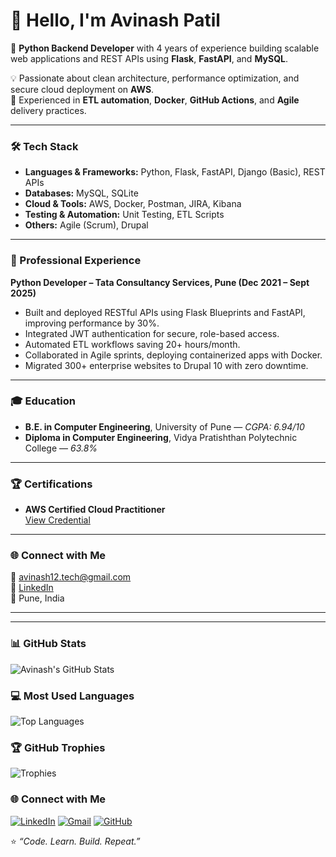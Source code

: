 # 👋 Hello, I'm Avinash Patil  

🚀 **Python Backend Developer** with 4 years of experience building scalable web applications and REST APIs using **Flask**, **FastAPI**, and **MySQL**.  

💡 Passionate about clean architecture, performance optimization, and secure cloud deployment on **AWS**.  
🧰 Experienced in **ETL automation**, **Docker**, **GitHub Actions**, and **Agile** delivery practices.  

---

### 🛠️ Tech Stack
- **Languages & Frameworks:** Python, Flask, FastAPI, Django (Basic), REST APIs  
- **Databases:** MySQL, SQLite  
- **Cloud & Tools:** AWS, Docker, Postman, JIRA, Kibana  
- **Testing & Automation:** Unit Testing, ETL Scripts  
- **Others:** Agile (Scrum), Drupal  

---

### 🏢 Professional Experience
**Python Developer – Tata Consultancy Services, Pune (Dec 2021 – Sept 2025)**  
- Built and deployed RESTful APIs using Flask Blueprints and FastAPI, improving performance by 30%.  
- Integrated JWT authentication for secure, role-based access.  
- Automated ETL workflows saving 20+ hours/month.  
- Collaborated in Agile sprints, deploying containerized apps with Docker.  
- Migrated 300+ enterprise websites to Drupal 10 with zero downtime.  

---

### 🎓 Education
- **B.E. in Computer Engineering**, University of Pune — *CGPA: 6.94/10*  
- **Diploma in Computer Engineering**, Vidya Pratishthan Polytechnic College — *63.8%*  

---

### 🏆 Certifications
- **AWS Certified Cloud Practitioner**  
  [View Credential](https://www.credly.com/badges/8dbf18ba-aeb9-442c-8b4d-5f368ffe07a5)

---

### 🌐 Connect with Me
📧 [avinash12.tech@gmail.com](mailto:avinash12.tech@gmail.com)  
💼 [LinkedIn](https://linkedin.com/in/avinashpatilofficial)  
📍 Pune, India  

---

---

### 📊 GitHub Stats
![Avinash's GitHub Stats](https://github-readme-stats.vercel.app/api?username=avinashpatilofficial&show_icons=true&theme=tokyonight)

### 💻 Most Used Languages
![Top Languages](https://github-readme-stats.vercel.app/api/top-langs/?username=avinashpatilofficial&layout=compact&theme=tokyonight)

### 🏆 GitHub Trophies
![Trophies](https://github-profile-trophy.vercel.app/?username=avinashpatilofficial&theme=tokyonight&no-frame=true&row=1)


### 🌐 Connect with Me  
[![LinkedIn](https://img.shields.io/badge/LinkedIn-0077B5?style=for-the-badge&logo=linkedin&logoColor=white)](https://linkedin.com/in/avinashpatilofficial)
[![Gmail](https://img.shields.io/badge/Email-D14836?style=for-the-badge&logo=gmail&logoColor=white)](mailto:avinash12.tech@gmail.com)
[![GitHub](https://img.shields.io/badge/GitHub-100000?style=for-the-badge&logo=github&logoColor=white)](https://github.com/avinashpatilofficial)



⭐️ *“Code. Learn. Build. Repeat.”*
